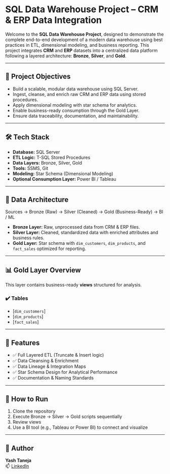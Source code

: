 # SQL Data Warehouse Project – CRM & ERP Data Integration

Welcome to the **SQL Data Warehouse Project**, designed to demonstrate the complete end-to-end development of a modern data warehouse using best practices in ETL, dimensional modeling, and business reporting. This project integrates **CRM** and **ERP** datasets into a centralized data platform following a layered architecture: **Bronze**, **Silver**, and **Gold**.

---

## 📌 Project Objectives

- Build a scalable, modular data warehouse using SQL Server.
- Ingest, cleanse, and enrich raw CRM and ERP data using stored procedures.
- Apply dimensional modeling with star schema for analytics.
- Enable business-ready consumption through the Gold Layer.
- Ensure data traceability, documentation, and maintainability.

---

## 🛠️ Tech Stack

- **Database:** SQL Server
- **ETL Logic:** T-SQL Stored Procedures
- **Data Layers:** Bronze, Silver, Gold
- **Tools:** SSMS, Git
- **Modeling:** Star Schema (Dimensional Modeling)
- **Optional Consumption Layer:** Power BI / Tableau

---

## 🧱 Data Architecture

Sources → Bronze (Raw) → Silver (Cleaned) → Gold (Business-Ready) → BI / ML


- **Bronze Layer:** Raw, unprocessed data from CRM & ERP files.
- **Silver Layer:** Cleaned, standardized data with enriched attributes and business rules.
- **Gold Layer:** Star schema with `dim_customers`, `dim_products`, and `fact_sales` optimized for reporting.

---

## 📊 Gold Layer Overview

This layer contains business-ready **views** structured for analysis.

### ✔️ Tables
- [`dim_customers`]
- [`dim_products`]
- [`fact_sales`]

---

## 🧩 Features

- ✅ Full Layered ETL (Truncate & Insert logic)
- ✅ Data Cleansing & Enrichment
- ✅ Data Lineage & Integration Maps
- ✅ Star Schema Design for Analytical Performance
- ✅ Documentation & Naming Standards

---

## 📌 How to Run

1. Clone the repository  
2. Execute Bronze → Silver → Gold scripts sequentially  
3. Review views
4. Use a BI tool (e.g., Tableau or Power BI) to connect and visualize

---

## 🧠 Author

**Yash Taneja**  
📫 [LinkedIn](https://www.linkedin.com/in/yash-taneja-07)  


